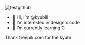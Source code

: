 ![testgithub](https://user-images.githubusercontent.com/93552754/207045165-81cb9c81-98d7-4858-ad26-10881371f0eb.png)

- 👋 Hi, I’m @kyubili
- 👀 I’m interested in design x code
- 🌱 I’m currently learning C

Thank freepik.com for the kyubi
